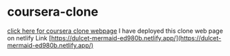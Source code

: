 # coursera-clone

[click here for coursera clone webpage](https://dulcet-mermaid-ed980b.netlify.app/)
 I have deployed this clone web page on netlify 
  Link
   [https://dulcet-mermaid-ed980b.netlify.app/](https://dulcet-mermaid-ed980b.netlify.app/)
